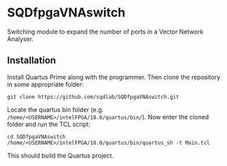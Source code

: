 # SQDfpgaVNAswitch

Switching module to expand the number of ports in a Vector Network Analyser.

## Installation

Install Quartus Prime along with the programmer. Then clone the repository in some appropriate folder:

```
git clone https://github.com/sqdlab/SQDfpgaVNAswitch.git
```

Locate the quartus bin folder (e.g. `/home/<USERNAME>/intelFPGA/18.0/quartus/bin/`). Now enter the cloned folder and run the TCL script:

```
cd SQDfpgaVNAswitch
/home/<USERNAME>/intelFPGA/18.0/quartus/bin/quartus_sh -t Main.tcl
```

This should build the Quartus project.
